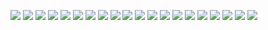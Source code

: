 ![](DSC_0429.JPG)
![](DSC_0431.JPG)
![](DSC_0433.JPG)
![](DSC_0434.JPG)
![](DSC_0435.JPG)
![](DSC_0436.JPG)
![](DSC_0442.JPG)
![](DSC_0443.JPG)
![](DSC_0444.JPG)
![](DSC_0447.JPG)
![](DSC_0446.JPG)
![](DSC_0447.JPG)
![](DSC_0448.JPG)
![](DSC_0449.JPG)
![](DSC_0458.JPG)
![](DSC_0461.JPG)
![](DSC_0464.JPG)
![](DSC_0465.JPG)
![](DSC_0466.JPG)
![](DSC_0469.JPG)
